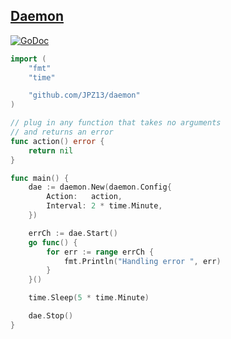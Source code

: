 ## [Daemon](https://www.youtube.com/watch?v=9VIjJvWoKLY)

[![GoDoc](https://godoc.org/github.com/JPZ13/daemon?status.svg)](https://godoc.org/github.com/JPZ13/daemon)

```go
import (
	"fmt"
  	"time"

	"github.com/JPZ13/daemon"
)

// plug in any function that takes no arguments
// and returns an error
func action() error {
	return nil
}

func main() {
	dae := daemon.New(daemon.Config{
		Action:   action,
		Interval: 2 * time.Minute,
	})

	errCh := dae.Start()
	go func() {
		for err := range errCh {
			fmt.Println("Handling error ", err)
		}
	}()

	time.Sleep(5 * time.Minute)

	dae.Stop()
}
```

